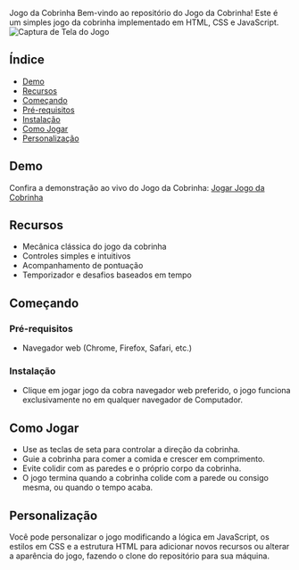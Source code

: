 Jogo da Cobrinha
Bem-vindo ao repositório do Jogo da Cobrinha! Este é um simples jogo da cobrinha implementado em HTML, CSS e JavaScript.
![Captura de Tela do Jogo](screenshot.png)
## Índice
- [Demo](#demo)
- [Recursos](#recursos)
- [Começando](#começando)
- [Pré-requisitos](#pré-requisitos)
- [Instalação](#instalação)
- [Como Jogar](#como-jogar)
- [Personalização](#personalização)


## Demo
Confira a demonstração ao vivo do Jogo da Cobrinha: [Jogar Jogo da Cobrinha]()
## Recursos
- Mecânica clássica do jogo da cobrinha
- Controles simples e intuitivos
- Acompanhamento de pontuação
- Temporizador e desafios baseados em tempo
## Começando
### Pré-requisitos
- Navegador web (Chrome, Firefox, Safari, etc.)
### Instalação
- Clique em jogar jogo da cobra navegador web preferido, o jogo funciona exclusivamente no em qualquer navegador de Computador. 
## Como Jogar
- Use as teclas de seta para controlar a direção da cobrinha.
- Guie a cobrinha para comer a comida e crescer em comprimento.
- Evite colidir com as paredes e o próprio corpo da cobrinha.
- O jogo termina quando a cobrinha colide com a parede ou consigo mesma, ou quando o tempo acaba.
## Personalização
Você pode personalizar o jogo modificando a lógica em JavaScript, os estilos em CSS e a estrutura HTML para adicionar novos recursos ou alterar a aparência do jogo, fazendo o clone do repositório para sua máquina. 

